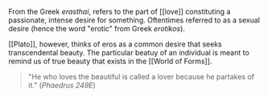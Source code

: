 From the Greek *erasthai*, refers to the part of [[love]] constituting a passionate, intense desire for something. Oftentimes referred to as a sexual desire (hence the word "erotic" from Greek *erotikos*).

[[Plato]], however, thinks of eros as a common desire that seeks transcendental beauty. The particular beatuy of an individual is meant to remind us of true beauty that exists in the [[World of Forms]].

> "He who loves the beautiful is called a lover because he partakes of it."
> (*Phaedrus 249E*)